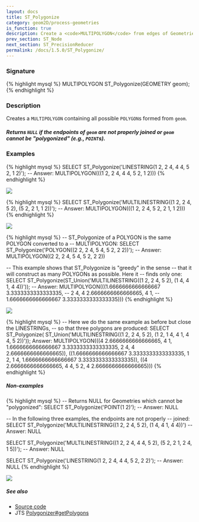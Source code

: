 ```yaml
---
layout: docs
title: ST_Polygonize
category: geom2D/process-geometries
is_function: true
description: Create a <code>MULTIPOLYGON</code> from edges of Geometries
prev_section: ST_Node
next_section: ST_PrecisionReducer
permalink: /docs/1.5.0/ST_Polygonize/
---
```


### Signature

{% highlight mysql %}
MULTIPOLYGON ST_Polygonize(GEOMETRY geom);
{% endhighlight %}

### Description

Creates a `MULTIPOLYGON` containing all possible `POLYGON`s formed
from `geom`.

<div class="note info">
    <h5> Returns <code>NULL</code> if the endpoints of
    <code>geom</code> are not properly joined or <code>geom</code>
    cannot be "polygonized" (e.g., <code>POINT</code>s).</h5>
</div>

### Examples

{% highlight mysql %}
SELECT ST_Polygonize('LINESTRING(1 2, 2 4, 4 4, 5 2, 1 2)');
-- Answer: MULTIPOLYGON(((1 2, 2 4, 4 4, 5 2, 1 2)))
{% endhighlight %}

<img class="displayed" src="../ST_Polygonize_2.png"/>

{% highlight mysql %}
SELECT ST_Polygonize('MULTILINESTRING((1 2, 2 4, 5 2),
                                      (5 2, 2 1, 1 2))');
-- Answer: MULTIPOLYGON(((1 2, 2 4, 5 2, 2 1, 1 2)))
{% endhighlight %}

<img class="displayed" src="../ST_Polygonize_3.png"/>

{% highlight mysql %}
-- ST_Polygonize of a POLYGON is the same POLYGON converted to a
-- MULTIPOLYGON:
SELECT ST_Polygonize('POLYGON((2 2, 2 4, 5 4, 5 2, 2 2))');
-- Answer: MULTIPOLYGON((2 2, 2 4, 5 4, 5 2, 2 2))

-- This example shows that ST_Polygonize is "greedy" in the sense
-- that it will construct as many POLYGONs as possible. Here it
-- finds only one:
SELECT ST_Polygonize(ST_Union('MULTILINESTRING((1 2, 2 4, 5 2),
                                               (1 4, 4 1, 4 4))'));
-- Answer: MULTIPOLYGON(((1.6666666666666667 3.3333333333333335,
--                        2 4, 4 2.6666666666666665, 4 1,
--                        1.6666666666666667 3.3333333333333335)))
{% endhighlight %}

<img class="displayed" src="../ST_Polygonize_4.png"/>

{% highlight mysql %}
-- Here we do the same example as before but close the LINESTRINGs,
-- so that three polygons are produced:
SELECT ST_Polygonize(
            ST_Union('MULTILINESTRING((1 2, 2 4, 5 2),
                                      (1 2, 1 4, 4 1, 4 4, 5 2))'));
Answer: MULTIPOLYGON(((4 2.6666666666666665, 4 1,
                        1.6666666666666667 3.3333333333333335,
                        2 4, 4 2.6666666666666665)),
                      ((1.6666666666666667 3.3333333333333335,
                        1 2, 1 4,
                        1.6666666666666667 3.3333333333333335)),
                      ((4 2.6666666666666665,
                        4 4, 5 2,
                        4 2.6666666666666665)))
{% endhighlight %}

##### Non-examples

{% highlight mysql %}
-- Returns NULL for Geometries which cannot be "polygonized":
SELECT ST_Polygonize('POINT(1 2)');
-- Answer: NULL

-- In the following three examples, the endpoints are not properly
-- joined:
SELECT ST_Polygonize('MULTILINESTRING((1 2, 2 4, 5 2),
                                      (1 4, 4 1, 4 4))')
-- Answer: NULL

SELECT ST_Polygonize('MULTILINESTRING((1 2, 2 4, 4 4, 5 2),
                                      (5 2, 2 1, 2 4, 1 5))');
-- Answer: NULL

SELECT ST_Polygonize('LINESTRING(1 2, 2 4, 4 4, 5 2, 2 2)');
-- Answer: NULL
{% endhighlight %}

<img class="displayed" src="../ST_Polygonize_1.png"/>

##### See also

* <a href="https://github.com/orbisgis/h2gis/blob/master/h2gis-functions/src/main/java/org/h2gis/functions/spatial/topology/ST_Polygonize.java" target="_blank">Source code</a>
* JTS [Polygonizer#getPolygons][jts]

[jts]: http://tsusiatsoftware.net/jts/javadoc/com/vividsolutions/jts/operation/polygonize/Polygonizer.html#getPolygons()
